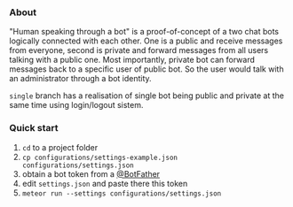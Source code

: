 ### About

"Human speaking through a bot" is a proof-of-concept of a two chat bots logically connected with each other. One is a public and receive messages from everyone, second is private and forward messages from all users talking with a public one. Most importantly, private bot can forward messages back to a specific user of public bot. So the user would talk with an administrator through a bot identity.

`single` branch has a realisation of single bot being public and private at the same time using login/logout sistem.


### Quick start

1. `cd` to a project folder
2. `cp configurations/settings-example.json configurations/settings.json`
3. obtain a bot token from a [@BotFather](https://telegram.me/botfather)
4. edit `settings.json` and paste there this token
5. `meteor run --settings configurations/settings.json`